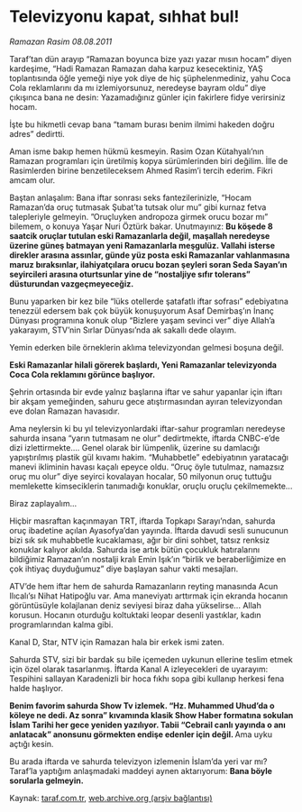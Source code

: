 # Televizyonu kapat, sıhhat bul!

*Ramazan Rasim 08.08.2011*

<div class="yazi"><p>Taraf’tan dün arayıp “Ramazan boyunca bize yazı yazar mısın hocam” diyen kardeşime, “Hadi Ramazan Ramazan daha karpuz kesecektiniz, YAŞ toplantısında öğle yemeği niye yok diye de hiç şüphelenmediniz, yahu Coca Cola reklamlarını da mı izlemiyorsunuz, neredeyse bayram oldu” diye çıkışınca bana ne desin: Yazamadığınız günler için fakirlere fidye verirsiniz hocam.</p>
<p>İşte bu hikmetli cevap bana “tamam burası benim ilmimi hakeden doğru adres” dedirtti.</p>
<p>Aman isme bakıp hemen hükmü kesmeyin. Rasim Ozan Kütahyalı’nın Ramazan programları için üretilmiş kopya sürümlerinden biri değilim. İlle de Rasimlerden birine benzetileceksem Ahmed Rasim’i tercih ederim. Fikri amcam olur.</p>
<p>Baştan anlaşalım: Bana iftar sonrası seks fantezilerinizle, “Hocam Ramazan’da oruç tutmasak Şubat’ta tutsak olur mu” gibi kurnaz fetva talepleriyle gelmeyin. ”Oruçluyken andropoza girmek orucu bozar mı” bilemem, o konuya Yaşar Nuri Öztürk bakar. Unutmayınız: <strong>Bu köşede 8 saatcik oruçlar tutulan eski Ramazanlarla değil, maşallah neredeyse üzerine güneş batmayan yeni Ramazanlarla meşgulüz. Vallahi isterse direkler arasına assınlar, günde yüz posta eski Ramazanlar vahlanmasına maruz bıraksınlar, ilahiyatçılara orucu bozan şeyleri soran Seda Sayan’ın seyircileri arasına oturtsunlar yine de “nostaljiye sıfır tolerans” düsturundan vazgeçmeyeceğiz.</strong></p>
<p>Bunu yaparken bir kez bile “lüks otellerde şatafatlı iftar sofrası” edebiyatına tenezzül edersem bak çok büyük konuşuyorum Asaf Demirbaş’ın İnanç Dünyası programına konuk olup “Bizlere yaşam sevinci ver” diye Allah’a yakarayım, STV’nin Sırlar Dünyası’nda ak sakallı dede olayım.</p>
<p>Yemin ederken bile örneklerin aklıma televizyondan gelmesi boşuna değil.</p>
<p><strong>Eski Ramazanlar hilali görerek başlardı, Yeni Ramazanlar televizyonda Coca Cola reklamını görünce başlıyor.</strong></p>
<p>Şehrin ortasında bir evde yalnız başlarına iftar ve sahur yapanlar için iftarı bir akşam yemeğinden, sahuru gece atıştırmasından ayıran televizyondan eve dolan Ramazan havasıdır.</p>
<p>Ama neylersin ki bu yıl televizyonlardaki iftar-sahur programları neredeyse sahurda insana “yarın tutmasam ne olur” dedirtmekte, iftarda CNBC-e’de dizi izlettirmekte.... Genel olarak bir lümpenlik, üzerine su damlacığı yapıştırılmış plastik gül kıvamı hakim. “Muhabbetle” edebiyatının yaratacağı manevi ikliminin havası kaçalı epeyce oldu. “Oruç öyle tutulmaz, namazsız oruç mu olur” diye seyirci kovalayan hocalar, 50 milyonun oruç tuttuğu memlekette kimseciklerin tanımadığı konuklar, oruçlu oruçlu çekilmemekte...</p>
<p>Biraz zaplayalım...</p>
<p>Hiçbir masraftan kaçınmayan TRT, iftarda Topkapı Sarayı’ndan, sahurda oruç ibadetine açılan Ayasofya’dan yayında. İftarda davudi sesli sunucunun bizi sık sık muhabbetle kucaklaması, ağır bir dini sohbet, tatsız renksiz konuklar kalıyor akılda. Sahurda ise artık bütün çocukluk hatıralarını bildiğimiz Ramazan’ın nostalji kralı Emin Işık’ın “birlik ve beraberliğimize en çok ihtiyaç duyduğumuz” diye başlayan sahur vakti mesajları.</p>
<p>ATV’de hem iftar hem de sahurda Ramazanların reyting manasında Acun Ilıcalı’sı Nihat Hatipoğlu var. Ama maneviyatı arttırmak için ekranda hocanın görüntüsüyle kolajlanan deniz seviyesi biraz daha yükselirse... Allah korusun. Hocanın oturduğu koltuktaki leopar desenli yastıklar, kadın programlarından kalma gibi.</p>
<p>Kanal D, Star, NTV için Ramazan hala bir erkek ismi zaten.</p>
<p>Sahurda STV, sizi bir bardak su bile içemeden uykunun ellerine teslim etmek için özel olarak tasarlanmış. İftarda Kanal A izleyecekleri de uyarayım: Tespihini sallayan Karadenizli bir hoca fıkhı sopa gibi kullanıp herkesi fena halde haşlıyor.</p>
<p><strong>Benim favorim sahurda Show Tv izlemek. “Hz. Muhammed Uhud’da o köleye ne dedi. Az sonra” kıvamında klasik Show Haber formatına sokulan İslam Tarihi her gece yeniden yazılıyor. Tabii “Cebrail canlı yayında o anı anlatacak” anonsunu görmekten endişe edenler için değil. </strong>Ama uyku açtığı kesin.</p>
<p>Bu arada iftarda ve sahurda televizyon izlemenin İslam’da yeri var mı? Taraf’la yaptığım anlaşmadaki maddeyi aynen aktarıyorum: <strong>Bana böyle sorularla gelmeyin.</strong></p>
</div>

Kaynak: [taraf.com.tr](http://www.taraf.com.tr/ramazan-rasim/makale-televizyonu-kapat-sihhat-bul.htm), [web.archive.org (arşiv bağlantısı)](http://web.archive.org/web/20130624172959/http://www.taraf.com.tr/ramazan-rasim/makale-televizyonu-kapat-sihhat-bul.htm)
